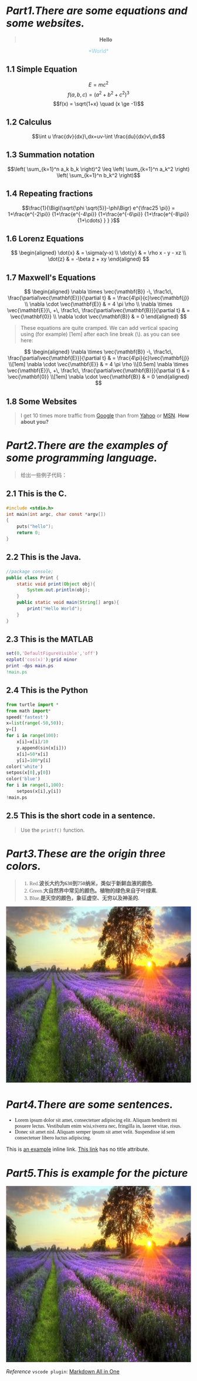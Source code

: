 # *Part1.There are some equations and some websites.*
>
<center>

> **Hello** 
<font color="skyblue">
*World*
</font>
</center>

## 1.1 Simple Equation

$$E=mc^2$$
$$f(a,b,c) = (a^2+b^2+c^2)^3$$
$$f(x) = \sqrt{1+x} \quad (x \ge  -1)$$

## 1.2 Calculus
$$\int u \frac{dv}{dx}\,dx=uv-\int \frac{du}{dx}v\,dx$$

## 1.3 Summation notation
$$\left( \sum_{k=1}^n a_k b_k \right)^2 \leq \left( \sum_{k=1}^n a_k^2 \right) \left( \sum_{k=1}^n b_k^2 \right)$$

## 1.4 Repeating fractions
$$\frac{1}{\Bigl(\sqrt{\phi \sqrt{5}}-\phi\Bigr) e^{\frac25 \pi}} = 1+\frac{e^{-2\pi}} {1+\frac{e^{-4\pi}} {1+\frac{e^{-6\pi}} {1+\frac{e^{-8\pi}} {1+\cdots} } } }$$

## 1.6 Lorenz Equations
$$
\begin{aligned}
\dot{x} & = \sigma(y-x) \\
\dot{y} & = \rho x - y - xz \\
\dot{z} & = -\beta z + xy
\end{aligned}
$$

## 1.7 Maxwell's Equations
$$
\begin{aligned}
\nabla \times \vec{\mathbf{B}} -\, \frac1c\, \frac{\partial\vec{\mathbf{E}}}{\partial t} & = \frac{4\pi}{c}\vec{\mathbf{j}} \\   
\nabla \cdot \vec{\mathbf{E}} & = 4 \pi \rho \\
\nabla \times \vec{\mathbf{E}}\, +\, \frac1c\, \frac{\partial\vec{\mathbf{B}}}{\partial t} & = \vec{\mathbf{0}} \\
\nabla \cdot \vec{\mathbf{B}} & = 0 \end{aligned}
$$

>These equations are quite cramped. We can add vertical spacing using (for example) [1em] after each line break (\\). as you can see here:

$$
\begin{aligned}
\nabla \times \vec{\mathbf{B}} -\, \frac1c\, \frac{\partial\vec{\mathbf{E}}}{\partial t} & = \frac{4\pi}{c}\vec{\mathbf{j}} \\[1em]   
\nabla \cdot \vec{\mathbf{E}} & = 4 \pi \rho \\[0.5em]
\nabla \times \vec{\mathbf{E}}\, +\, \frac1c\, \frac{\partial\vec{\mathbf{B}}}{\partial t} & = \vec{\mathbf{0}} \\[1em]
\nabla \cdot \vec{\mathbf{B}} & = 0 \end{aligned}
$$

## 1.8 Some Websites

>I get 10 times more traffic from [Google][1] than from [Yahoo][2] or [MSN][3].
> **How about you?**

[1]: http://google.com/ "Google"
[2]: http://search.yahoo.com/ "Yahoo Search"
[3]: http://search.msn.com/ "MSN Search"


# *Part2.There are the examples of some programming language.*
> 给出一些例子代码：
>
## 2.1 This is the C. 
```C
#include <stdio.h>
int main(int argc, char const *argv[])
{
    puts("hello");
    return 0;
}
```

## 2.2 This is the Java.
```Java
//package console;
public class Print {
    static void print(Object obj){
        System.out.println(obj);
    }
    public static void main(String[] args){
        print("Hello World");
    }
}
```

## 2.3 This is the MATLAB
```MATLAB
set(0,'DefaultFigureVisible','off')
ezplot('cos(x)');grid minor
print -dps main.ps
!main.ps
```

## 2.4 This is the Python
```Python
from turtle import *
from math import*
speed('fastest')
x=list(range(-50,50));
y=[]
for i in range(100):
    x[i]=x[i]/10
    y.append(sin(x[i]))
    x[i]=50*x[i]
    y[i]=100*y[i]
color('white')
setpos(x[0],y[0])
color('blue')
for i in range(1,100):
    setpos(x[i],y[i])
!main.ps
```

## 2.5 This is the short code in a sentence.
> Use the `printf()` function.   

# *Part3.These are the origin three colors.*

<font face="Consolas" color="Magenta">

>1. Red.**波长大约为630到750纳米，类似于新鲜血液的颜色.**
>2. Green.**大自然界中常见的颜色。植物的绿色来自于叶绿素.**
>3. Blue.**是天空的颜色，象征虚空、无穷以及神圣的.**

</font>

<img src="test.jpg" width="640" height="480" />


# *Part4.There are some sentences.*
<font face="Consolas">

* Lorem ipsum dolor sit amet, consectetuer adipiscing elit.
Aliquam hendrerit mi posuere lectus. Vestibulum enim wisi,viverra nec, 
fringilla in, laoreet vitae, risus.
* Donec sit amet nisl. Aliquam semper ipsum sit amet velit.
Suspendisse id sem consectetuer libero luctus adipiscing.

</font>

This is [an example](http://example.com/ "Title") inline link.
[This link](http://example.net/) has no title attribute.

# *Part5.This is example for the picture*
>
<center>
<img src="test.jpg" width="640" height="480" />
</center>

*Reference* `vscode plugin`: [Markdown All in One](https://github.com/neilsustc/vscode-markdown)

